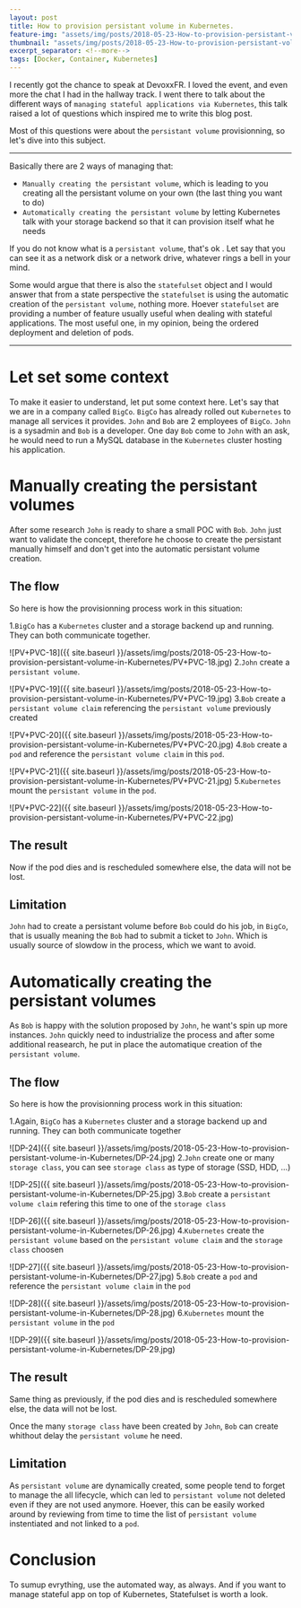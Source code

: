 ```yaml
---
layout: post
title: How to provision persistant volume in Kubernetes.
feature-img: "assets/img/posts/2018-05-23-How-to-provision-persistant-volume-in-Kubernetes/Storage-Banner.jpg"
thumbnail: "assets/img/posts/2018-05-23-How-to-provision-persistant-volume-in-Kubernetes/Storage-Banner.jpg"
excerpt_separator: <!--more-->
tags: [Docker, Container, Kubernetes]
---
```


I recently got the chance to speak at DevoxxFR. I loved the event, and even more the chat I had in the hallway track. I went there to talk about the different ways of `managing stateful applications via Kubernetes`, this talk raised a lot of questions which inspired me to write this blog post.
<!--more-->

Most of this questions were about the `persistant volume` provisionning, so let's dive into this subject.

---

Basically there are 2 ways of managing that:

- `Manually creating the persistant volume`, which is leading to you creating all the persistant volume on your own (the last thing you want to do)
- `Automatically creating the persistant volume` by letting Kubernetes talk with your storage backend so that it can provision itself what he needs

If you do not know what is a `persistant volume`, that's ok <i class="fa fa-smile-o"></i>. Let say that you can see it as a network disk or a network drive, whatever rings a bell in your mind.

Some would argue that there is also the `statefulset` object and I would answer that from a state perspective the `statefulset` is using the automatic creation of the `persistant volume`, nothing more. Hoever `statefulset` are providing a number of feature usually useful when dealing with stateful applications. The most useful one, in my opinion, being the ordered deployment and deletion of pods.

---

# Let set some context

To make it easier to understand, let put some context here. Let's say that we are in a company called `BigCo`. `BigCo` has already rolled out `Kubernetes` to manage all services it provides. `John` and `Bob` are 2 employees of `BigCo`. `John` is a sysadmin and `Bob` is a developer. One day `Bob` come to `John` with an ask, he would need to run a MySQL database in the `Kubernetes` cluster hosting his application.

# Manually creating the persistant volumes

After some research `John` is ready to share a small POC with `Bob`. `John` just want to validate the concept, therefore he choose to create the persistant manually himself and don't get into the automatic persistant volume creation.

## The flow

So here is how the provisionning process work in this situation:

1.`BigCo` has a `Kubernetes` cluster and a storage backend up and running. They can both communicate together.

![PV+PVC-18]({{ site.baseurl }}/assets/img/posts/2018-05-23-How-to-provision-persistant-volume-in-Kubernetes/PV+PVC-18.jpg)
2.`John` create a `persistant volume`.

![PV+PVC-19]({{ site.baseurl }}/assets/img/posts/2018-05-23-How-to-provision-persistant-volume-in-Kubernetes/PV+PVC-19.jpg)
3.`Bob` create a `persistant volume claim` referencing the `persistant volume` previously created

![PV+PVC-20]({{ site.baseurl }}/assets/img/posts/2018-05-23-How-to-provision-persistant-volume-in-Kubernetes/PV+PVC-20.jpg)
4.`Bob` create a `pod` and reference the `persistant volume claim` in this `pod`.

![PV+PVC-21]({{ site.baseurl }}/assets/img/posts/2018-05-23-How-to-provision-persistant-volume-in-Kubernetes/PV+PVC-21.jpg)
5.`Kubernetes` mount the `persistant volume` in the `pod`.

![PV+PVC-22]({{ site.baseurl }}/assets/img/posts/2018-05-23-How-to-provision-persistant-volume-in-Kubernetes/PV+PVC-22.jpg)

## The result

Now if the pod dies and is rescheduled somewhere else, the data will not be lost.

## Limitation

`John` had to create a persistant volume before `Bob` could do his job, in `BigCo`, that is usually meaning the `Bob` had to submit a ticket to `John`. Which is usually source of slowdow in the process, which we want to avoid.

# Automatically creating the persistant volumes

As `Bob` is happy with the solution proposed by `John`, he want's spin up more instances. `John` quickly need to industrialize the process and after some additional reasearch, he put in place the automatique creation of the `persistant volume`.

## The flow

So here is how the provisionning process work in this situation:

1.Again, `BigCo` has a `Kubernetes` cluster and a storage backend up and running. They can both communicate together

![DP-24]({{ site.baseurl }}/assets/img/posts/2018-05-23-How-to-provision-persistant-volume-in-Kubernetes/DP-24.jpg)
2.`John` create one or many `storage class`, you can see `storage class` as type of storage (SSD, HDD, ...)

![DP-25]({{ site.baseurl }}/assets/img/posts/2018-05-23-How-to-provision-persistant-volume-in-Kubernetes/DP-25.jpg)
3.`Bob` create a `persistant volume claim` refering this time to one of the `storage class`

![DP-26]({{ site.baseurl }}/assets/img/posts/2018-05-23-How-to-provision-persistant-volume-in-Kubernetes/DP-26.jpg)
4.`Kubernetes` create the `persistant volume` based on the `persistant volume claim` and the `storage class` choosen

![DP-27]({{ site.baseurl }}/assets/img/posts/2018-05-23-How-to-provision-persistant-volume-in-Kubernetes/DP-27.jpg)
5.`Bob` create a `pod` and reference the `persistant volume claim` in the `pod`

![DP-28]({{ site.baseurl }}/assets/img/posts/2018-05-23-How-to-provision-persistant-volume-in-Kubernetes/DP-28.jpg)
6.`Kubernetes` mount the `persistant volume` in the `pod`

![DP-29]({{ site.baseurl }}/assets/img/posts/2018-05-23-How-to-provision-persistant-volume-in-Kubernetes/DP-29.jpg)

## The result

Same thing as previously, if the pod dies and is rescheduled somewhere else, the data will not be lost.

Once the many `storage class` have been created by `John`, `Bob` can create whithout delay the `persistant volume` he need.

## Limitation

As `persistant volume` are dynamically created, some people tend to forget to manage the all lifecycle, which can led to `persistant volume` not deleted even if they are not used anymore. Hoever, this can be easily worked around by reviewing from time to time the list of `persistant volume` instentiated and not linked to a `pod`.

# Conclusion

To sumup evrything, use the automated way, as always. And if you want to manage stateful app on top of Kubernetes, Statefulset is worth a look.